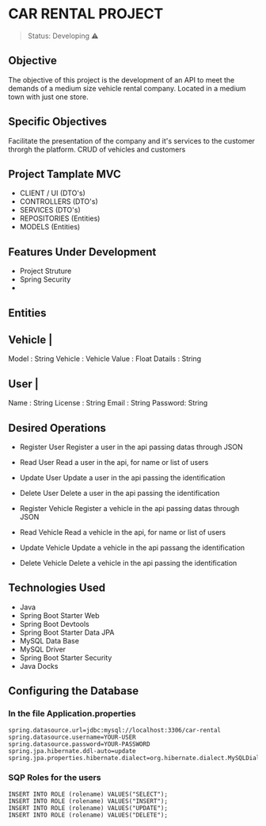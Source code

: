 # CAR RENTAL PROJECT


> Status: Developing ⚠️


## Objective
The objective of this project is the development of an API to meet the demands of a medium size vehicle rental company. Located in a medium town with just one store.


## Specific Objectives
Facilitate the presentation of the company and it's services to the customer throrgh the platform. CRUD of vehicles and customers


## Project Tamplate MVC
+ CLIENT / UI (DTO's)
+ CONTROLLERS (DTO's)
+ SERVICES (DTO's)
+ REPOSITORIES (Entities)
+ MODELS (Entities)


## Features Under Development
+ Project Struture
+ Spring Security 
+ 


## Entities

Vehicle |
---------------------
Model : String 
Vehicle : Vehicle 
Value : Float 
Datails : String 

User |
---------------------
Name : String 
License : String 
Email : String 
Password: String 


## Desired Operations
* Register User
Register a user in the api passing datas through JSON 
* Read User
Read a user in the api, for name or list of users
* Update User
Update a user in the api passing the identification
* Delete User
Delete a user in the api passing the identification

* Register Vehicle
Register a vehicle in the api passing datas through JSON
* Read Vehicle
Read a vehicle in the api, for name or list of users
* Update Vehicle
Update a vehicle in the api passang the identification
* Delete Vehicle
Delete a vehicle in the api passing the identification


## Technologies Used
* Java
* Spring Boot Starter Web
* Spring Boot Devtools
* Spring Boot Starter Data JPA
* MySQL Data Base
* MySQL Driver
* Spring Boot Starter Security
* Java Docks


## Configuring the Database
### In the file Application.properties

```
spring.datasource.url=jdbc:mysql://localhost:3306/car-rental 
spring.datasource.username=YOUR-USER
spring.datasource.password=YOUR-PASSWORD
spring.jpa.hibernate.ddl-auto=update 
spring.jpa.properties.hibernate.dialect=org.hibernate.dialect.MySQLDialect
```

### SQP Roles for the users
```
INSERT INTO ROLE (rolename) VALUES("SELECT");
INSERT INTO ROLE (rolename) VALUES("INSERT");
INSERT INTO ROLE (rolename) VALUES("UPDATE");
INSERT INTO ROLE (rolename) VALUES("DELETE");
```








